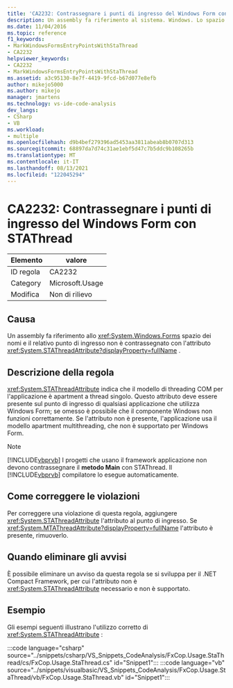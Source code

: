 ```yaml
---
title: 'CA2232: Contrassegnare i punti di ingresso del Windows Form con STAThread'
description: Un assembly fa riferimento al sistema. Windows. Lo spazio dei nomi Forms e il relativo punto di ingresso non sono contrassegnati con l'attributo System.STAThreadAttribute.
ms.date: 11/04/2016
ms.topic: reference
f1_keywords:
- MarkWindowsFormsEntryPointsWithStaThread
- CA2232
helpviewer_keywords:
- CA2232
- MarkWindowsFormsEntryPointsWithStaThread
ms.assetid: a3c95130-8e7f-4419-9fcd-b67d077e8efb
author: mikejo5000
ms.author: mikejo
manager: jmartens
ms.technology: vs-ide-code-analysis
dev_langs:
- CSharp
- VB
ms.workload:
- multiple
ms.openlocfilehash: d9b4bef279396ad5453aa3811abeab8b0707d313
ms.sourcegitcommit: 68897da7d74c31ae1ebf5d47c7b5ddc9b108265b
ms.translationtype: MT
ms.contentlocale: it-IT
ms.lasthandoff: 08/13/2021
ms.locfileid: "122045294"
---
```

# <a name="ca2232-mark-windows-forms-entry-points-with-stathread"></a>CA2232: Contrassegnare i punti di ingresso del Windows Form con STAThread

|Elemento|valore|
|-|-|
|ID regola|CA2232|
|Category|Microsoft.Usage|
|Modifica|Non di rilievo|

## <a name="cause"></a>Causa
Un assembly fa riferimento allo <xref:System.Windows.Forms> spazio dei nomi e il relativo punto di ingresso non è contrassegnato con l'attributo <xref:System.STAThreadAttribute?displayProperty=fullName> .

## <a name="rule-description"></a>Descrizione della regola
 <xref:System.STAThreadAttribute> indica che il modello di threading COM per l'applicazione è apartment a thread singolo. Questo attributo deve essere presente sul punto di ingresso di qualsiasi applicazione che utilizza Windows Form; se omesso è possibile che il componente Windows non funzioni correttamente. Se l'attributo non è presente, l'applicazione usa il modello apartment multithreading, che non è supportato per Windows Form.

> [!NOTE]
> [!INCLUDE[vbprvb](../code-quality/includes/vbprvb_md.md)] I progetti che usano il framework applicazione non devono contrassegnare il **metodo Main** con STAThread. Il [!INCLUDE[vbprvb](../code-quality/includes/vbprvb_md.md)] compilatore lo esegue automaticamente.

## <a name="how-to-fix-violations"></a>Come correggere le violazioni
Per correggere una violazione di questa regola, aggiungere <xref:System.STAThreadAttribute> l'attributo al punto di ingresso. Se <xref:System.MTAThreadAttribute?displayProperty=fullName> l'attributo è presente, rimuoverlo.

## <a name="when-to-suppress-warnings"></a>Quando eliminare gli avvisi
È possibile eliminare un avviso da questa regola se si sviluppa per il .NET Compact Framework, per cui l'attributo non è <xref:System.STAThreadAttribute> necessario e non è supportato.

## <a name="example"></a>Esempio
Gli esempi seguenti illustrano l'utilizzo corretto di <xref:System.STAThreadAttribute> :

:::code language="csharp" source="../snippets/csharp/VS_Snippets_CodeAnalysis/FxCop.Usage.StaThread/cs/FxCop.Usage.StaThread.cs" id="Snippet1":::
:::code language="vb" source="../snippets/visualbasic/VS_Snippets_CodeAnalysis/FxCop.Usage.StaThread/vb/FxCop.Usage.StaThread.vb" id="Snippet1":::
